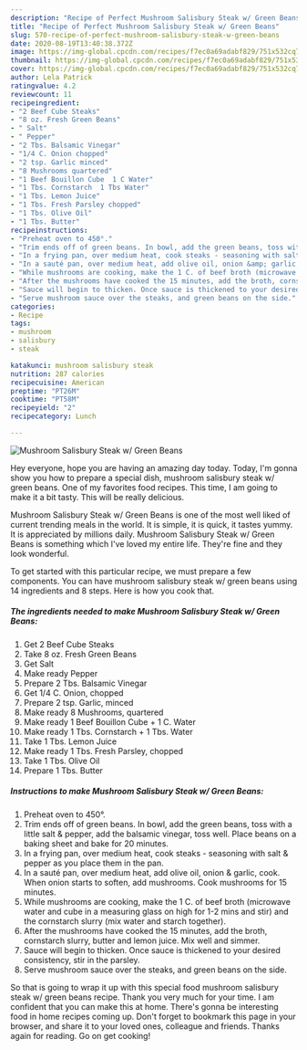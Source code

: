 ```yaml
---
description: "Recipe of Perfect Mushroom Salisbury Steak w/ Green Beans"
title: "Recipe of Perfect Mushroom Salisbury Steak w/ Green Beans"
slug: 570-recipe-of-perfect-mushroom-salisbury-steak-w-green-beans
date: 2020-08-19T13:40:38.372Z
image: https://img-global.cpcdn.com/recipes/f7ec0a69adabf829/751x532cq70/mushroom-salisbury-steak-w-green-beans-recipe-main-photo.jpg
thumbnail: https://img-global.cpcdn.com/recipes/f7ec0a69adabf829/751x532cq70/mushroom-salisbury-steak-w-green-beans-recipe-main-photo.jpg
cover: https://img-global.cpcdn.com/recipes/f7ec0a69adabf829/751x532cq70/mushroom-salisbury-steak-w-green-beans-recipe-main-photo.jpg
author: Lela Patrick
ratingvalue: 4.2
reviewcount: 11
recipeingredient:
- "2 Beef Cube Steaks"
- "8 oz. Fresh Green Beans"
- " Salt"
- " Pepper"
- "2 Tbs. Balsamic Vinegar"
- "1/4 C. Onion chopped"
- "2 tsp. Garlic minced"
- "8 Mushrooms quartered"
- "1 Beef Bouillon Cube  1 C Water"
- "1 Tbs. Cornstarch  1 Tbs Water"
- "1 Tbs. Lemon Juice"
- "1 Tbs. Fresh Parsley chopped"
- "1 Tbs. Olive Oil"
- "1 Tbs. Butter"
recipeinstructions:
- "Preheat oven to 450°."
- "Trim ends off of green beans. In bowl, add the green beans, toss with a little salt &amp; pepper, add the balsamic vinegar, toss well. Place beans on a baking sheet and bake for 20 minutes."
- "In a frying pan, over medium heat, cook steaks - seasoning with salt &amp; pepper as you place them in the pan."
- "In a sauté pan, over medium heat, add olive oil, onion &amp; garlic, cook. When onion starts to soften, add mushrooms. Cook mushrooms for 15 minutes."
- "While mushrooms are cooking, make the 1 C. of beef broth (microwave water and cube in a measuring glass on high for 1-2 mins and stir) and the cornstarch slurry (mix water and starch together)."
- "After the mushrooms have cooked the 15 minutes, add the broth, cornstarch slurry, butter and lemon juice. Mix well and simmer."
- "Sauce will begin to thicken. Once sauce is thickened to your desired consistency, stir in the parsley."
- "Serve mushroom sauce over the steaks, and green beans on the side."
categories:
- Recipe
tags:
- mushroom
- salisbury
- steak

katakunci: mushroom salisbury steak 
nutrition: 287 calories
recipecuisine: American
preptime: "PT26M"
cooktime: "PT58M"
recipeyield: "2"
recipecategory: Lunch

---
```



![Mushroom Salisbury Steak w/ Green Beans](https://img-global.cpcdn.com/recipes/f7ec0a69adabf829/751x532cq70/mushroom-salisbury-steak-w-green-beans-recipe-main-photo.jpg)

Hey everyone, hope you are having an amazing day today. Today, I'm gonna show you how to prepare a special dish, mushroom salisbury steak w/ green beans. One of my favorites food recipes. This time, I am going to make it a bit tasty. This will be really delicious.



Mushroom Salisbury Steak w/ Green Beans is one of the most well liked of current trending meals in the world. It is simple, it is quick, it tastes yummy. It is appreciated by millions daily. Mushroom Salisbury Steak w/ Green Beans is something which I've loved my entire life. They're fine and they look wonderful.


To get started with this particular recipe, we must prepare a few components. You can have mushroom salisbury steak w/ green beans using 14 ingredients and 8 steps. Here is how you cook that.

<!--inarticleads1-->

##### The ingredients needed to make Mushroom Salisbury Steak w/ Green Beans:

1. Get 2 Beef Cube Steaks
1. Take 8 oz. Fresh Green Beans
1. Get  Salt
1. Make ready  Pepper
1. Prepare 2 Tbs. Balsamic Vinegar
1. Get 1/4 C. Onion, chopped
1. Prepare 2 tsp. Garlic, minced
1. Make ready 8 Mushrooms, quartered
1. Make ready 1 Beef Bouillon Cube + 1 C. Water
1. Make ready 1 Tbs. Cornstarch + 1 Tbs. Water
1. Take 1 Tbs. Lemon Juice
1. Make ready 1 Tbs. Fresh Parsley, chopped
1. Take 1 Tbs. Olive Oil
1. Prepare 1 Tbs. Butter




<!--inarticleads2-->

##### Instructions to make Mushroom Salisbury Steak w/ Green Beans:

1. Preheat oven to 450°.
1. Trim ends off of green beans. In bowl, add the green beans, toss with a little salt &amp; pepper, add the balsamic vinegar, toss well. Place beans on a baking sheet and bake for 20 minutes.
1. In a frying pan, over medium heat, cook steaks - seasoning with salt &amp; pepper as you place them in the pan.
1. In a sauté pan, over medium heat, add olive oil, onion &amp; garlic, cook. When onion starts to soften, add mushrooms. Cook mushrooms for 15 minutes.
1. While mushrooms are cooking, make the 1 C. of beef broth (microwave water and cube in a measuring glass on high for 1-2 mins and stir) and the cornstarch slurry (mix water and starch together).
1. After the mushrooms have cooked the 15 minutes, add the broth, cornstarch slurry, butter and lemon juice. Mix well and simmer.
1. Sauce will begin to thicken. Once sauce is thickened to your desired consistency, stir in the parsley.
1. Serve mushroom sauce over the steaks, and green beans on the side.




So that is going to wrap it up with this special food mushroom salisbury steak w/ green beans recipe. Thank you very much for your time. I am confident that you can make this at home. There's gonna be interesting food in home recipes coming up. Don't forget to bookmark this page in your browser, and share it to your loved ones, colleague and friends. Thanks again for reading. Go on get cooking!
